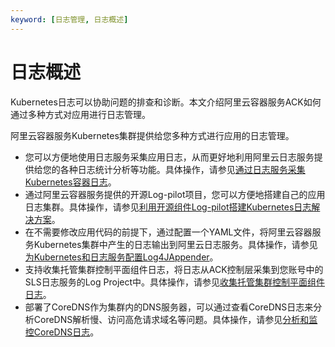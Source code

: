 ```yaml
---
keyword: [日志管理, 日志概述]
---
```


# 日志概述

Kubernetes日志可以协助问题的排查和诊断。本文介绍阿里云容器服务ACK如何通过多种方式对应用进行日志管理。

阿里云容器服务Kubernetes集群提供给您多种方式进行应用的日志管理。

-   您可以方便地使用日志服务采集应用日志，从而更好地利用阿里云日志服务提供给您的各种日志统计分析等功能。具体操作，请参见[通过日志服务采集Kubernetes容器日志](/cn.zh-CN/Kubernetes集群用户指南/可观测性/日志管理/通过日志服务采集Kubernetes容器日志.md)。
-   通过阿里云容器服务提供的开源Log-pilot项目，您可以方便地搭建自己的应用日志集群。具体操作，请参见[利用开源组件Log-pilot搭建Kubernetes日志解决方案](/cn.zh-CN/Kubernetes集群用户指南/可观测性/日志管理/利用开源组件Log-pilot搭建Kubernetes日志解决方案.md)。
-   在不需要修改应用代码的前提下，通过配置一个YAML文件，将阿里云容器服务Kubernetes集群中产生的日志输出到阿里云日志服务。具体操作，请参见[为Kubernetes和日志服务配置Log4JAppender](/cn.zh-CN/Kubernetes集群用户指南/可观测性/日志管理/为Kubernetes和日志服务配置Log4JAppender.md)。
-   支持收集托管集群控制平面组件日志，将日志从ACK控制层采集到您账号中的SLS日志服务的Log Project中。具体操作，请参见[收集托管集群控制平面组件日志](/cn.zh-CN/Kubernetes集群用户指南/可观测性/日志管理/收集托管集群控制平面组件日志.md)。
-   部署了CoreDNS作为集群内的DNS服务器，可以通过查看CoreDNS日志来分析CoreDNS解析慢、访问高危请求域名等问题。具体操作，请参见[分析和监控CoreDNS日志](/cn.zh-CN/Kubernetes集群用户指南/可观测性/日志管理/分析和监控CoreDNS日志.md)。

